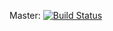 Master: [![Build Status](https://travis-ci.org/rkelkka/receiptparser-net46.svg?branch=master)](https://travis-ci.org/rkelkka/receiptparser-net46)